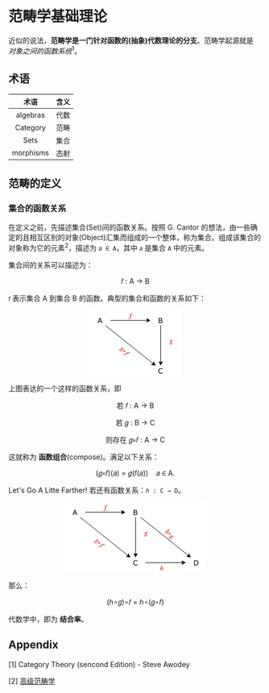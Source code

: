 # 范畴学基础理论

近似的说法，**范畴学是一门针对函数的(抽象)代数理论的分支**。范畴学起源就是 *对象之间的函数系统*<sup>1</sup>。

## 术语

| 术语 | 含义 |
| :---: | :---: |
| algebras | 代数 |
| Category | 范畴 |
| Sets | 集合 |
| morphisms | 态射 |

## 范畴的定义

### 集合的函数关系

在定义之前，先描述集合(Set)间的函数关系。按照 G. Cantor 的想法，由一些确定的且相互区别的对象(Object)汇集而组成的一个整体，称为集合。组成该集合的对象称为它的元素<sup>2</sup>，描述为 `𝑎 ∈ A`，其中 `𝑎` 是集合 `A` 中的元素。

集合间的关系可以描述为：

<p style="text-align: center">𝑓 : A → B</p>

`𝑓` 表示集合 A 到集合 B 的函数。典型的集合和函数的关系如下：

<img src="https://raw.githubusercontent.com/maoxiaoke/xiaokedada/master/assets/function-sets.png" style="margin: 0 auto;display: block" />

上图表达的一个这样的函数关系，即

<p style="text-align: center">若 𝑓 : A → B</p>
<p style="text-align: center">若 𝑔 : B → C</p>
<p style="text-align: center">则存在 𝑔∘𝑓 : A → C</p>

这就称为 **函数组合**(compose)。满足以下关系：

<p style="text-align: center">(𝑔∘𝑓)(𝑎) = 𝑔(𝑓(𝑎)) &nbsp&nbsp 𝑎 ∈ A.</p>

Let's Go A Litte Farther! 若还有函数关系：`ℎ : C → D`。

<img src="https://github.com/maoxiaoke/xiaokedada/blob/master/assets/function-sets-02.png?raw=true" style="margin: 0 auto;display: block" />

那么：

<p style="text-align: center">(ℎ∘𝑔)∘𝑓 = ℎ∘(𝑔∘𝑓)</p>

代数学中，即为 **结合率**。

## Appendix

[1] Category Theory (sencond Edition) - Steve Awodey

[2] [高级范畴学](http://www.tup.tsinghua.edu.cn/upload/books/yz/049831-01.pdf)